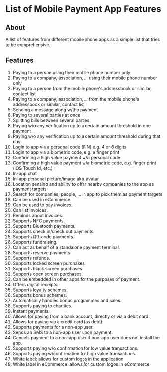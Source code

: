 # List of Mobile Payment App Features

## About

A list of features from different mobile phone apps as a simple list that tries to be comprehensive.

## Features

1. Paying to a person using their mobile phone number only
2. Paying to a company, association, ... using their mobile phone number only
3. Paying to a person from the mobile phone's addressbook or similar, contact list
4. Paying to a company, association, ... from the mobile phone's addressbook or similar, contact list
5. Sending a message along w/the payment
6. Paying to several parties at once
7. Splitting bills between several parties
8. Paying w/o any verification up to a certain amount threshold in one payment
9. Paying w/o any verification up to a certain amount threshold during that day
10. Login to app via a personal code (PIN) e.g. 4 or 6 digits
11. Login to app via a biometric code, e.g. a finger print
12. Confirming a high value payment w/a personal code
13. Confirming a high value payment w/a biometric code, e.g. finger print (iOS Touch Id, etc.)
14. In-app chat
15. In-app personal picture/image aka. avatar
16. Location sensing and ability to offer nearby companies to the app as payment targets
17. Search for companies, people, ... in app to pick them as payment targets
18. Can be used in eCommerce.
19. Can be used to pay invoices.
20. Can list invoices.
21. Reminds about invoices.
22. Supports NFC payments.
23. Supports Bluetooth payments.
24. Supports check in/check out payments.
25. Supports QR-code payments.
26. Supports fundraising.
27. Can act as behalf of a standalone payment terminal.
28. Supports reserve payments.
29. Supports refunds.
30. Supports locked screen purchases.
31. Supports black screen purchases.
32. Supports open screen purchases.
33. Can be embedded in other apps for the purposes of payment.
34. Offers digital receipts.
35. Supports loyalty schemes.
36. Supports bonus schemes.
37. Automatically handles bonus programmes and sales.
38. Supports paying to charities.
39. Instant payments.
40. Allows for paying from a bank account, directly or via a debit card.
41. Allows for paying via a credit card (as debt).
42. Supports payments for a non-app user.
43. Sends an SMS to a non-app user upon payment.
44. Cancels payment to a non-app user if non-app user does not install the app.
45. Supports paying w/o confirmation for low value transactions.
46. Supports paying w/confirmation for high value transactions.
47. White label: allows for custom logos in the application
48. White label in eCommerce: allows for custom logos in eCommerce


